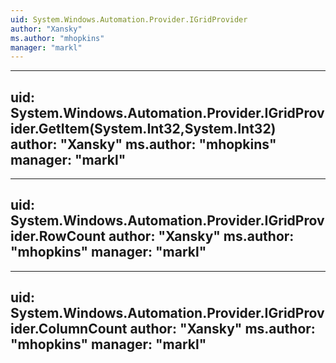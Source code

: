 ```yaml
---
uid: System.Windows.Automation.Provider.IGridProvider
author: "Xansky"
ms.author: "mhopkins"
manager: "markl"
---
```


---
uid: System.Windows.Automation.Provider.IGridProvider.GetItem(System.Int32,System.Int32)
author: "Xansky"
ms.author: "mhopkins"
manager: "markl"
---

---
uid: System.Windows.Automation.Provider.IGridProvider.RowCount
author: "Xansky"
ms.author: "mhopkins"
manager: "markl"
---

---
uid: System.Windows.Automation.Provider.IGridProvider.ColumnCount
author: "Xansky"
ms.author: "mhopkins"
manager: "markl"
---
